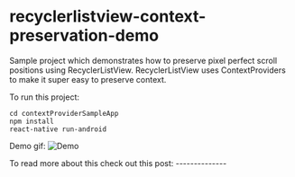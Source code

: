 # recyclerlistview-context-preservation-demo

Sample project which demonstrates how to preserve pixel perfect scroll positions using RecyclerListView. 
RecyclerListView uses ContextProviders to make it super easy to preserve context.

To run this project:

```
cd contextProviderSampleApp
npm install
react-native run-android
```
Demo gif:
![Demo](http://gph.is/2fIVtR5)

To read more about this check out this post: --------------
